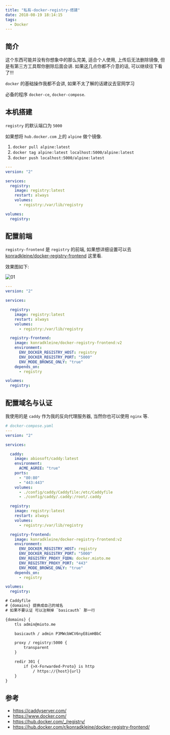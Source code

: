 ```yaml
---
title: "私有-docker-registry-搭建"
date: 2018-08-19 18:14:15
tags:
  - Docker
---
```


## 简介

这个东西可能并没有你想象中的那么完美, 适合个人使用, 上传后无法删除镜像, 但是有第三方工具帮你删除后面会讲. 如果这几点你都不介意的话, 可以继续往下看了!!!

`docker` 的基础操作我都不会讲, 如果不太了解的话建议去官网学习

必备的程序  `docker-ce`, `docker-compose`.

## 本机搭建

`registry` 的默认端口为 `5000`

如果想将 `hub.docker.com` 上的 `alpine` 做个镜像.

1. `docker pull alpine:latest`
2. `docker tag alpine:latest localhost:5000/alpine:latest`
3. `docker push localhost:5000/alpine:latest`

```yaml
---
version: "2"

services:
  registry:
    image: registry:latest
    restart: always
    volumes:
      - registry:/var/lib/registry

volumes:
  registry:
```

## 配置前端

`registry-frontend` 是 `registry` 的前端, 如果想详细设置可以去 [konradkleine/docker-registry-frontend](https://hub.docker.com/r/konradkleine/docker-registry-frontend/) 这里看.

效果图如下:

![01](/images/私有-docker-registry-搭建-01.png)

```yaml
---
version: "2"

services:

  registry:
    image: registry:latest
    restart: always
    volumes:
      - registry:/var/lib/registry

  registry-frontend:
    image: konradkleine/docker-registry-frontend:v2
    environment:
      ENV_DOCKER_REGISTRY_HOST: registry
      ENV_DOCKER_REGISTRY_PORT: "5000"
      ENV_MODE_BROWSE_ONLY: "true"
    depends_on:
      - registry

volumes:
  registry:
```

## 配置域名与认证

我使用的是 `caddy` 作为我的反向代理服务器, 当然你也可以使用 `nginx` 等.

```yaml
# docker-compose.yaml
---
version: "2"

services:

  caddy:
    image: abiosoft/caddy:latest
    environment:
      ACME_AGREE: "true"
    ports:
      - "80:80"
      - "443:443"
    volumes:
      - ./config/caddy/Caddyfile:/etc/Caddyfile
      - ./config/caddy/.caddy:/root/.caddy

  registry:
    image: registry:latest
    restart: always
    volumes:
      - registry:/var/lib/registry

  registry-frontend:
    image: konradkleine/docker-registry-frontend:v2
    environment:
      ENV_DOCKER_REGISTRY_HOST: registry
      ENV_DOCKER_REGISTRY_PORT: "5000"
      ENV_REGISTRY_PROXY_FQDN: docker.mioto.me
      ENV_REGISTRY_PROXY_PORT: "443"
      ENV_MODE_BROWSE_ONLY: "true"
    depends_on:
      - registry

volumes:
  registry:
```

```txt
# Caddyfile
# {domains} 提换成自己的域名
# 如果不要认证 可以注释掉 `basicauth` 那一行

{domains} {
    tls admin@mioto.me

    basicauth / admin P3MWcbWCV6nyE8imHBbC

    proxy / registry:5000 {
        transparent
    }

    redir 301 {
        if {>X-Forwarded-Proto} is http
            / https://{host}{url}
    }
}
```

## 参考

- <https://caddyserver.com/>
- <https://www.docker.com/>
- <https://hub.docker.com/_/registry/>
- <https://hub.docker.com/r/konradkleine/docker-registry-frontend/>